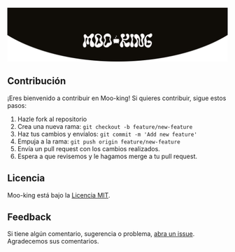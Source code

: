 ![Banner](/public/readme/banner.png)

## **Contribución**

¡Eres bienvenido a contribuir en Moo-king! Si quieres contribuir, sigue estos pasos:

1. Hazle fork al repositorio
2. Crea una nueva rama: `git checkout -b feature/new-feature`
3. Haz tus cambios y envíalos: `git commit -m 'Add new feature'`
4. Empuja a la rama: `git push origin feature/new-feature`
5. Envía un pull request con los cambios realizados.
6. Espera a que revisemos y le hagamos merge a tu pull request.

## **Licencia**

Moo-king está bajo la [Licencia MIT](LICENSE).

## **Feedback**

Si tiene algún comentario, sugerencia o problema, [abra un issue](https://github.com/meldiu/moo-king/issues). Agradecemos sus comentarios.

